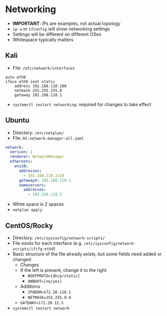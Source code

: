 # Networking
- **IMPORTANT**: IPs are examples, not actual topology
- `ip a` or `ifconfig` will show networking settings
- Settings will be different on different OSes
- Whitespace typically matters
## Kali
- File: `/etc/network/interfaces`
```
auto eth0
iface eth0 inet static
	address 192.168.118.100
	netmask 255.255.255.0
	gateway 192.168.118.1
```
- `systemctl restart networking`: required for changes to take effect
## Ubuntu
- Directory: `/etc/netplan/`
- File: `01-network-manager-all.yaml`
```yaml
network:
  version: 2
  renderer: NetworkManager
  ethernets:
    ens18:
      addresses:
        - 192.168.118.2/24
      gateway4: 192.168.118.1
      nameservers:
        addresses:
          - 192.168.118.2
```
- White space is 2 spaces
- `netplan apply`
## CentOS/Rocky
- Directory: `/etc/sysconfig/network-scripts/`
- File exists for each interface (e.g. `/etc/sysconfig/network-scripts/ifcfg-eth0`)
- Basic structure of the file already exists, but some fields need added or changed
	- Changes
    - If the left is present, change it to the right
		- `BOOTPROTO=[dhcp/static]`
		- `ONBOOT=[no/yes]`
	- Additions
		- `IPADDR=172.20.118.1`
		- `NETMASK=255.255.0.0`
    - `GATEWAY=172.20.12.5`
- `systemctl restart network`
